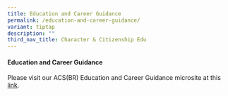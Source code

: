 ```yaml
---
title: Education and Career Guidance
permalink: /education-and-career-guidance/
variant: tiptap
description: ""
third_nav_title: Character & Citizenship Edu
---
```

<h4>Education and Career Guidance</h4>
<p>Please visit our ACS(BR) Education and Career Guidance microsite at this
<a href="https://acsbrecg.my.canva.site/" rel="noopener nofollow" target="_blank">link</a>.</p>